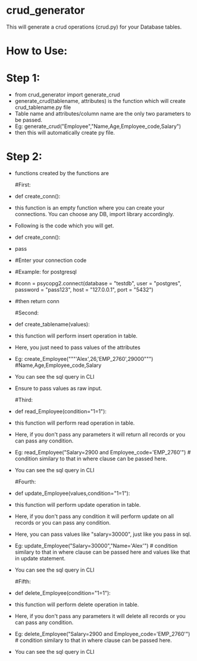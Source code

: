 # crud_generator
This will generate a crud operations (crud.py) for your Database tables.

# How to Use:

# Step 1:

*   from crud_generator import generate_crud
*   generate_crud(tablename, attributes) is the function which will create crud_tablename.py file
*   Table name and attributes/column name are the only two parameters to be passed.
*   Eg: generate_crud("Employee","Name,Age,Employee_code,Salary")
*   then this will automatically create py file.

# Step 2:

*   functions created by the functions are

    #First:
*   def create_conn():
*   this function is an empty function where you can create your connections. You can choose any DB, import library accordingly.
*   Following is the code which you will get.
*   def create_conn():
*   pass
*   #Enter your connection code
*   #Example: for postgresql
*   #conn = psycopg2.connect(database = "testdb", user = "postgres", password = "pass123", host = "127.0.0.1", port = "5432")
*   #then return conn

    #Second:
*   def create_tablename(values):
*   this function will perform insert operation in table.
*   Here, you just need to pass values of the attributes
*   Eg: create_Employee("""'Alex',26,'EMP_2760',29000""") #Name,Age,Employee_code,Salary
*   You can see the sql query in CLI
*   Ensure to pass values as raw input.

    #Third:
*   def read_Employee(condition="1=1"):
*   this function will perform read operation in table.
*   Here, if you don't pass any parameters it will return all records or you can pass any condition.
*   Eg: read_Employee("Salary=2900 and Employee_code=\'EMP_2760\'") # condition similary to that in where clause can be passed here.
*   You can see the sql query in CLI

    #Fourth:
*   def update_Employee(values,condition="1=1"):
*   this function will perform update operation in table.
*   Here, if you don't pass any condition it will perform update on all records or you can pass any condition.
*   Here, you can pass values like "salary=30000", just like you pass in sql.
*   Eg: update_Employee("Salary=30000","Name=\'Alex\'") # condition similary to that in where clause can be passed here and values like     that in update statement.
*   You can see the sql query in CLI

    #Fifth:
*   def delete_Employee(condition="1=1"):
*   this function will perform delete operation in table.
*   Here, if you don't pass any parameters it will delete all records or you can pass any condition.
*   Eg: delete_Employee("Salary=2900 and Employee_code=\'EMP_2760\'") # condition similary to that in where clause can be passed here.
*   You can see the sql query in CLI
